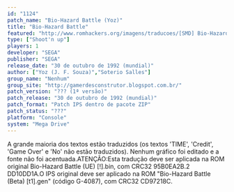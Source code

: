```yaml
---
id: "1124"
patch_name: "Bio-Hazard Battle (Yoz)"
title: "Bio-Hazard Battle"
featured: "http://www.romhackers.org/imagens/traducoes/[SMD] Bio-Hazard Battle - Yoz - 1.bmp"
type: ["Shoot'n up"]
players: 1
developer: "SEGA"
publisher: "SEGA"
release_date: "30 de outubro de 1992 (mundial)"
author: ["Yoz (J. F. Souza)","Soterio Salles"]
group_name: "Nenhum"
group_site: "http://gamerdesconstrutor.blogspot.com.br/"
patch_version: "??? (1ª versão)"
patch_release: "30 de outubro de 1992 (mundial)"
patch_format: "Patch IPS dentro de pacote ZIP"
patch_status: "???"
platform: "Console"
system: "Mega Drive"
---
```


A grande maioria dos textos estão traduzidos (os textos 'TIME', 'Credit', 'Game Over' e 'No' não estão traduzidos). Nenhum gráfico foi editado e a fonte não foi acentuada.ATENÇÃO:Esta tradução deve ser aplicada na ROM original Bio-Hazard Battle (UE) [!].bin, com CRC32 95B0EA2B.2 DD10DD1A.O IPS original deve ser aplicado na ROM "Bio-Hazard Battle (Beta) [t1].gen" (código G-4087), com CRC32 CD97218C.